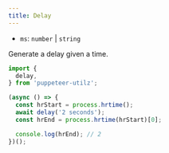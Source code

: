```yaml
---
title: Delay
---
```


- `ms`: `number` | `string`

Generate a delay given a time.

```ts
import {
  delay,
} from 'puppeteer-utilz';

(async () => {
  const hrStart = process.hrtime();
  await delay('2 seconds');
  const hrEnd = process.hrtime(hrStart)[0];

  console.log(hrEnd); // 2
})();
```
